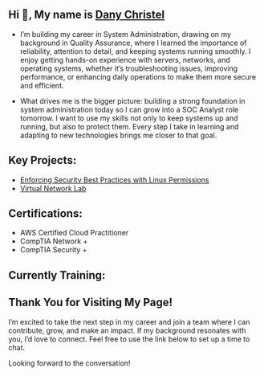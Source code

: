 ## Hi 👋, My name is [Dany Christel ](https://www.linkedin.com/in/dany-christel-qa/)
 -  I’m building my career in System Administration, drawing on my background in Quality Assurance, where I learned the importance of reliability, attention to detail, and keeping systems running smoothly. I enjoy getting hands-on experience with servers, networks, and operating systems, whether it’s troubleshooting issues, improving performance, or enhancing daily operations to make them more secure and efficient.

 -  What drives me is the bigger picture: building a strong foundation in system administration today so I can grow into a SOC Analyst role tomorrow. I want to use my skills not only to keep systems up and running, but also to protect them. Every step I take in learning and adapting to new technologies brings me closer to that goal.

## Key Projects:
- [Enforcing Security Best Practices with Linux Permissions](https://github.com/Danychr1/Enforcing-Security-Best-Practices-with-Linux-Permissions/blob/main/README.md)
- [Virtual Network Lab](https://github.com/Danychr1/VirtualNetworkLab/blob/main/README.md)

## Certifications: 
- AWS Certified Cloud Practitioner
- CompTIA Network +
- CompTIA Security +

## Currently Training:


## Thank You for Visiting My Page!
I’m excited to take the next step in my career and join a team where I can contribute, grow, and make an impact. If my background resonates with you, I’d love to connect. Feel free to use the link below to set up a time to chat. 

Looking forward to the conversation!




